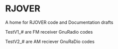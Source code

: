 # RJOVER
A home for RJOVER code and Documentation drafts

TestV1_# are FM receiver GnuRadio codes

TestV2_# are AM reciever GnuRaDio codes 
